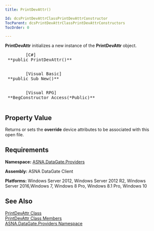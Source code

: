 ```yaml
---
title: PrintDevAttr()

Id: dcsPrintDevAttrClassPrintDevAttrConstructor
TocParent: dcsPrintDevAttrClassPrintDevAttrConstructors
TocOrder: 0

---
```


<span> **PrintDevAttr** </span> initializes a new instance of the **PrintDevAttr** object.
<pre class="prettyprint">        <span class="lang">[C#]</span>
 **public PrintDevAttr()** 
      </pre>
<pre class="prettyprint">        <span class="lang">[Visual Basic] </span>
 **public Sub New()** 
      </pre>
<pre class="prettyprint">        <span class="lang">[Visual RPG]</span>
 **BegConstructor Access(*Public)** 
      </pre>

## Property Value

Returns or sets the **override** device attributes to be associated with this open file.
## Requirements

**Namespace:** [ ASNA.DataGate.Providers](datagate-providers-namespace.html) 

**Assembly:** ASNA DataGate Client

**Platforms:** Windows Server 2012, Windows Server 2012 R2, Windows Server 2016,Windows 7, Windows 8 Pro, Windows 8.1 Pro, Windows 10
## See Also


[PrintDevAttr Class](print-dev-attr-class.html)
      <br />
[PrintDevAttr Class Members](print-dev-attr-members.html)
      <br />
[ASNA.DataGate.Providers Namespace](datagate-providers-namespace.html)

